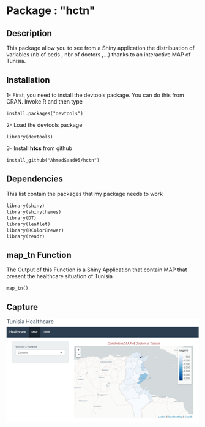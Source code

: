 # Package : "hctn"
## Description
This package allow you to see from a Shiny application the distribuation of variables (nb of beds , nbr of doctors ,...) thanks to an interactive MAP of Tunisia.

## Installation 
1- First, you need to install the devtools package. You can do this from CRAN. Invoke R and then type
```
install.packages("devtools")
```
2- Load the devtools package
```
library(devtools)
```
3- Install **htcs** from github
```
install_github("AhmedSaad95/hctn")
```
## Dependencies
This list contain the packages that my package needs to work
```
library(shiny)
library(shinythemes)
library(DT)
library(leaflet)
library(RColorBrewer)
library(readr)
```
## map_tn Function
The Output of this Function is a Shiny Application that contain MAP that present the healthcare situation of Tunisia
```
map_tn()
```
## Capture
<p align="center">
<img src="Capture2.PNG" width="800">
</p>
